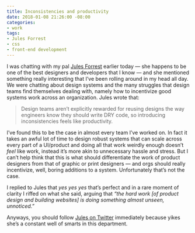 ```yaml
---
title: Inconsistencies and productivity
date: 2018-01-08 21:26:00 -08:00
categories:
- work
tags:
- Jules Forrest
- css
- front-end development
---
```


I was chatting with my pal [Jules Forrest](https://julesforrest.com/) earlier today — she happens to be one of the best designers and developers that I know — and she mentioned something really interesting that I’ve been rolling around in my head all day. We were chatting about design systems and the many struggles that design teams find themselves dealing with, namely how to incentivize good systems work across an organization. Jules wrote that:

> Design teams aren’t explicitly rewarded for reusing designs the way engineers know they should write DRY code, so introducing inconsistencies feels like productivity.

I’ve found this to be the case in almost every team I’ve worked on. In fact it takes an awful lot of time to design robust systems that can scale across every part of a UI/product and doing all that work weirdly enough doesn’t *feel* like work, instead it’s more akin to unnecessary hassle and stress. But I can’t help think that this is what should differentiate the work of product designers from that of graphic or print designers — and orgs should really incentivize, well, boring additions to a system. Unfortunately that’s not the case.

I replied to Jules that *yes yes yes* that’s perfect and in a rare moment of clarity I riffed on what she said, arguing that *“the hard work [of product design and building websites] is doing something almost unseen, unnoticed.”* 

Anyways, you should follow [Jules on Twitter](https://twitter.com/julesforrest) immediately because yikes she’s a constant well of smarts in this department.
